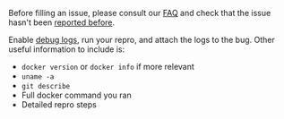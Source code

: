 Before filling an issue, please consult our [FAQ](https://github.com/google/gvisor#faq--known-issues)
and check that the issue hasn't been [reported before](https://github.com/google/gvisor/issues).

Enable [debug logs](https://github.com/google/gvisor#debugging), run your
repro, and attach the logs to the bug. Other useful information to include is:
- `docker version` or `docker info` if more relevant
- `uname -a`
- `git describe`
- Full docker command you ran
- Detailed repro steps
